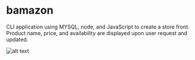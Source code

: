 # bamazon
CLI application using MYSQL, node, and JavaScript to create a store front.  Product name, price, and availability are displayed upon user request and updated. 

![alt text](bamazon/images/bamazonDemo.png)
